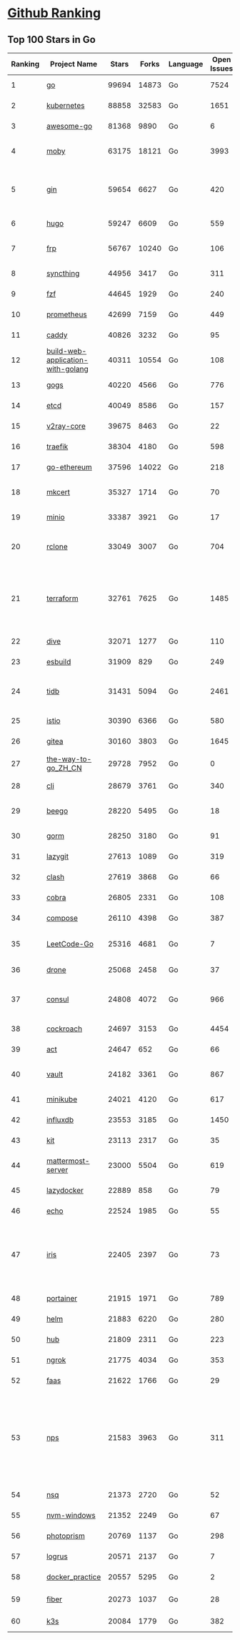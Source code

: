 [Github Ranking](../README.md)
==========

## Top 100 Stars in Go

| Ranking | Project Name | Stars | Forks | Language | Open Issues | Description | Last Commit |
| ------- | ------------ | ----- | ----- | -------- | ----------- | ----------- | ----------- |
| 1 | [go](https://github.com/golang/go) | 99694 | 14873 | Go | 7524 | The Go programming language | 2022-05-30T21:24:29Z |
| 2 | [kubernetes](https://github.com/kubernetes/kubernetes) | 88858 | 32583 | Go | 1651 | Production-Grade Container Scheduling and Management | 2022-05-31T02:52:52Z |
| 3 | [awesome-go](https://github.com/avelino/awesome-go) | 81368 | 9890 | Go | 6 | A curated list of awesome Go frameworks, libraries and software | 2022-05-30T21:38:30Z |
| 4 | [moby](https://github.com/moby/moby) | 63175 | 18121 | Go | 3993 | Moby Project - a collaborative project for the container ecosystem to assemble container-based systems | 2022-05-30T18:51:28Z |
| 5 | [gin](https://github.com/gin-gonic/gin) | 59654 | 6627 | Go | 420 | Gin is a HTTP web framework written in Go (Golang). It features a Martini-like API with much better performance -- up to 40 times faster. If you need smashing performance, get yourself some Gin. | 2022-05-30T23:25:54Z |
| 6 | [hugo](https://github.com/gohugoio/hugo) | 59247 | 6609 | Go | 559 | The world’s fastest framework for building websites. | 2022-05-30T19:15:21Z |
| 7 | [frp](https://github.com/fatedier/frp) | 56767 | 10240 | Go | 106 | A fast reverse proxy to help you expose a local server behind a NAT or firewall to the internet. | 2022-05-29T12:28:54Z |
| 8 | [syncthing](https://github.com/syncthing/syncthing) | 44956 | 3417 | Go | 311 | Open Source Continuous File Synchronization | 2022-05-30T04:01:44Z |
| 9 | [fzf](https://github.com/junegunn/fzf) | 44645 | 1929 | Go | 240 | :cherry_blossom: A command-line fuzzy finder | 2022-05-30T13:23:06Z |
| 10 | [prometheus](https://github.com/prometheus/prometheus) | 42699 | 7159 | Go | 449 | The Prometheus monitoring system and time series database. | 2022-05-30T20:07:03Z |
| 11 | [caddy](https://github.com/caddyserver/caddy) | 40826 | 3232 | Go | 95 | Fast, multi-platform web server with automatic HTTPS | 2022-05-29T20:33:02Z |
| 12 | [build-web-application-with-golang](https://github.com/astaxie/build-web-application-with-golang) | 40311 | 10554 | Go | 108 | A golang ebook intro how to build a web with golang | 2022-05-30T19:50:00Z |
| 13 | [gogs](https://github.com/gogs/gogs) | 40220 | 4566 | Go | 776 | Gogs is a painless self-hosted Git service | 2022-05-30T13:17:06Z |
| 14 | [etcd](https://github.com/etcd-io/etcd) | 40049 | 8586 | Go | 157 | Distributed reliable key-value store for the most critical data of a distributed system | 2022-05-30T23:56:53Z |
| 15 | [v2ray-core](https://github.com/v2ray/v2ray-core) | 39675 | 8463 | Go | 22 | A platform for building proxies to bypass network restrictions. | 2022-05-24T03:01:46Z |
| 16 | [traefik](https://github.com/traefik/traefik) | 38304 | 4180 | Go | 598 | The Cloud Native Application Proxy | 2022-05-30T16:03:34Z |
| 17 | [go-ethereum](https://github.com/ethereum/go-ethereum) | 37596 | 14022 | Go | 218 | Official Go implementation of the Ethereum protocol | 2022-05-31T02:27:20Z |
| 18 | [mkcert](https://github.com/FiloSottile/mkcert) | 35327 | 1714 | Go | 70 | A simple zero-config tool to make locally trusted development certificates with any names you'd like. | 2022-05-16T17:06:09Z |
| 19 | [minio](https://github.com/minio/minio) | 33387 | 3921 | Go | 17 | Multi-Cloud Object Storage | 2022-05-31T01:48:14Z |
| 20 | [rclone](https://github.com/rclone/rclone) | 33049 | 3007 | Go | 704 | "rsync for cloud storage" - Google Drive, S3, Dropbox, Backblaze B2, One Drive, Swift, Hubic, Wasabi, Google Cloud Storage, Yandex Files | 2022-05-30T16:24:18Z |
| 21 | [terraform](https://github.com/hashicorp/terraform) | 32761 | 7625 | Go | 1485 | Terraform enables you to safely and predictably create, change, and improve infrastructure. It is an open source tool that codifies APIs into declarative configuration files that can be shared amongst team members, treated as code, edited, reviewed, and versioned. | 2022-05-30T19:20:07Z |
| 22 | [dive](https://github.com/wagoodman/dive) | 32071 | 1277 | Go | 110 | A tool for exploring each layer in a docker image | 2022-05-30T08:25:48Z |
| 23 | [esbuild](https://github.com/evanw/esbuild) | 31909 | 829 | Go | 249 | An extremely fast JavaScript and CSS bundler and minifier | 2022-05-30T14:54:24Z |
| 24 | [tidb](https://github.com/pingcap/tidb) | 31431 | 5094 | Go | 2461 | TiDB is an open-source, cloud-native, distributed, MySQL-Compatible database for elastic scale and real-time analytics. Try free: https://tidbcloud.com/signup | 2022-05-31T02:54:27Z |
| 25 | [istio](https://github.com/istio/istio) | 30390 | 6366 | Go | 580 | Connect, secure, control, and observe services. | 2022-05-31T02:35:24Z |
| 26 | [gitea](https://github.com/go-gitea/gitea) | 30160 | 3803 | Go | 1645 | Git with a cup of tea, painless self-hosted git service | 2022-05-31T00:10:32Z |
| 27 | [the-way-to-go_ZH_CN](https://github.com/unknwon/the-way-to-go_ZH_CN) | 29728 | 7952 | Go | 0 | 《The Way to Go》中文译本，中文正式名《Go 入门指南》 | 2022-05-26T16:09:15Z |
| 28 | [cli](https://github.com/cli/cli) | 28679 | 3761 | Go | 340 | GitHub’s official command line tool | 2022-05-31T02:41:21Z |
| 29 | [beego](https://github.com/beego/beego) | 28220 | 5495 | Go | 18 | beego is an open-source, high-performance web framework for the Go programming language. | 2022-05-30T15:22:02Z |
| 30 | [gorm](https://github.com/go-gorm/gorm) | 28250 | 3180 | Go | 91 | The fantastic ORM library for Golang, aims to be developer friendly | 2022-05-31T01:16:45Z |
| 31 | [lazygit](https://github.com/jesseduffield/lazygit) | 27613 | 1089 | Go | 319 | simple terminal UI for git commands | 2022-05-30T15:20:04Z |
| 32 | [clash](https://github.com/Dreamacro/clash) | 27619 | 3868 | Go | 66 | A rule-based tunnel in Go. | 2022-05-30T06:36:02Z |
| 33 | [cobra](https://github.com/spf13/cobra) | 26805 | 2331 | Go | 108 | A Commander for modern Go CLI interactions | 2022-05-30T12:37:49Z |
| 34 | [compose](https://github.com/docker/compose) | 26110 | 4398 | Go | 387 | Define and run multi-container applications with Docker | 2022-05-30T16:24:10Z |
| 35 | [LeetCode-Go](https://github.com/halfrost/LeetCode-Go) | 25316 | 4681 | Go | 7 | ✅ Solutions to LeetCode by Go, 100% test coverage, runtime beats 100% / LeetCode 题解 | 2022-05-27T23:17:15Z |
| 36 | [drone](https://github.com/harness/drone) | 25068 | 2458 | Go | 37 | Drone is a Container-Native, Continuous Delivery Platform | 2022-05-30T15:13:39Z |
| 37 | [consul](https://github.com/hashicorp/consul) | 24808 | 4072 | Go | 966 | Consul is a distributed, highly available, and data center aware solution to connect and configure applications across dynamic, distributed infrastructure. | 2022-05-30T21:38:35Z |
| 38 | [cockroach](https://github.com/cockroachdb/cockroach) | 24697 | 3153 | Go | 4454 | CockroachDB - the open source, cloud-native distributed SQL database. | 2022-05-31T02:59:23Z |
| 39 | [act](https://github.com/nektos/act) | 24647 | 652 | Go | 66 | Run your GitHub Actions locally 🚀 | 2022-05-30T02:21:00Z |
| 40 | [vault](https://github.com/hashicorp/vault) | 24182 | 3361 | Go | 867 | A tool for secrets management, encryption as a service, and privileged access management | 2022-05-30T21:39:10Z |
| 41 | [minikube](https://github.com/kubernetes/minikube) | 24021 | 4120 | Go | 617 | Run Kubernetes locally | 2022-05-30T18:14:53Z |
| 42 | [influxdb](https://github.com/influxdata/influxdb) | 23553 | 3185 | Go | 1450 | Scalable datastore for metrics, events, and real-time analytics | 2022-05-26T18:27:56Z |
| 43 | [kit](https://github.com/go-kit/kit) | 23113 | 2317 | Go | 35 | A standard library for microservices. | 2022-05-18T17:42:53Z |
| 44 | [mattermost-server](https://github.com/mattermost/mattermost-server) | 23000 | 5504 | Go | 619 | Mattermost is an open source platform for secure collaboration across the entire software development lifecycle. | 2022-05-30T22:18:45Z |
| 45 | [lazydocker](https://github.com/jesseduffield/lazydocker) | 22889 | 858 | Go | 79 | The lazier way to manage everything docker | 2022-05-19T07:04:08Z |
| 46 | [echo](https://github.com/labstack/echo) | 22524 | 1985 | Go | 55 | High performance, minimalist Go web framework | 2022-05-28T10:04:19Z |
| 47 | [iris](https://github.com/kataras/iris) | 22405 | 2397 | Go | 73 | The fastest HTTP/2 Go Web Framework. A true successor of expressjs and laravel. Supports AWS Lambda, gRPC, MVC, Unique Router, Websockets, Sessions, Test suite, Dependency Injection and more. Thank you / 谢谢 https://github.com/kataras/iris/issues/1329 | 2022-05-30T06:47:58Z |
| 48 | [portainer](https://github.com/portainer/portainer) | 21915 | 1971 | Go | 789 | Making Docker and Kubernetes management easy. | 2022-05-31T01:52:53Z |
| 49 | [helm](https://github.com/helm/helm) | 21883 | 6220 | Go | 280 | The Kubernetes Package Manager | 2022-05-30T21:05:34Z |
| 50 | [hub](https://github.com/github/hub) | 21809 | 2311 | Go | 223 | A command-line tool that makes git easier to use with GitHub. | 2022-04-04T13:16:50Z |
| 51 | [ngrok](https://github.com/inconshreveable/ngrok) | 21775 | 4034 | Go | 353 | Introspected tunnels to localhost | 2022-05-17T08:00:28Z |
| 52 | [faas](https://github.com/openfaas/faas) | 21622 | 1766 | Go | 29 | OpenFaaS - Serverless Functions Made Simple | 2022-05-30T16:00:39Z |
| 53 | [nps](https://github.com/ehang-io/nps) | 21583 | 3963 | Go | 311 | 一款轻量级、高性能、功能强大的内网穿透代理服务器。支持tcp、udp、socks5、http等几乎所有流量转发，可用来访问内网网站、本地支付接口调试、ssh访问、远程桌面，内网dns解析、内网socks5代理等等……，并带有功能强大的web管理端。a lightweight, high-performance, powerful intranet penetration proxy server, with a powerful web management terminal. | 2022-05-26T07:41:46Z |
| 54 | [nsq](https://github.com/nsqio/nsq) | 21373 | 2720 | Go | 52 | A realtime distributed messaging platform | 2022-05-06T16:23:52Z |
| 55 | [nvm-windows](https://github.com/coreybutler/nvm-windows) | 21352 | 2249 | Go | 67 | A node.js version management utility for Windows. Ironically written in Go. | 2022-05-28T15:04:43Z |
| 56 | [photoprism](https://github.com/photoprism/photoprism) | 20769 | 1137 | Go | 298 | AI-Powered Photos App for the Decentralized Web 🌈💎✨ | 2022-05-30T16:54:15Z |
| 57 | [logrus](https://github.com/sirupsen/logrus) | 20571 | 2137 | Go | 7 | Structured, pluggable logging for Go. | 2022-05-25T11:53:45Z |
| 58 | [docker_practice](https://github.com/yeasy/docker_practice) | 20557 | 5295 | Go | 2 | Learn and understand Docker&Container technologies, with real DevOps practice! | 2022-05-24T10:28:56Z |
| 59 | [fiber](https://github.com/gofiber/fiber) | 20273 | 1037 | Go | 28 | ⚡️ Express inspired web framework written in Go | 2022-05-30T23:11:48Z |
| 60 | [k3s](https://github.com/k3s-io/k3s) | 20084 | 1779 | Go | 382 | Lightweight Kubernetes | 2022-05-26T21:21:02Z |

